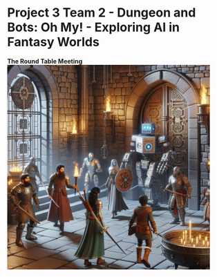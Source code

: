 # **Project 3 Team 2 - Dungeon and Bots: Oh My! - Exploring AI in Fantasy Worlds**
**The Round Table Meeting**
![image](resources/content/rdme.png)
